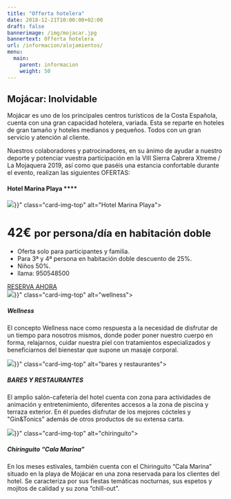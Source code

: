 ```yaml
---
title: "Offerta hotelera"
date: 2018-12-21T10:00:00+02:00
draft: false
bannerimage: /img/mojacar.jpg
bannertext: Offerta hotelera
url: /informacion/alojamientos/
menu:
  main:
    parent: informacion
    weight: 50
---
```


## Mojácar: Inolvidable

Mojácar es uno de los principales centros turísticos de la Costa Española, cuenta con una gran capacidad hotelera, 
variada. Esta se reparte en hoteles de gran tamaño y hoteles medianos y pequeños. Todos con un gran servicio y 
atención al cliente.

Nuestros colaboradores y patrocinadores, en su ánimo de ayudar a nuestro deporte y potenciar vuestra participación 
en la VIII Sierra Cabrera Xtreme / La Mojaquera 2019, así como que paséis una estancia confortable durante el evento, 
realizan las siguientes OFERTAS:

<div class="card mb-4 shadow-sm">
  <div class="card-header">
    <h4 class="my-0 font-weight-normal">Hotel Marina Playa ****</h4>
  </div>
  <img src="{{< imgurl "/img/hotel-marina-playa.jpg" >}}" class="card-img-top" alt="Hotel Marina Playa">
  <div class="card-body">
    <h1 class="card-title pricing-card-title">42€ <small class="text-muted">por persona/día en habitación doble</small></h1>
    <ul class="list-unstyled mt-3 mb-4">
      <li>Oferta solo para participantes y familia.</li>
      <li>Para 3ª y 4ª persona en habitación doble descuento de 25%.</li>
      <li>Niños 50%.</li>
      <li>llama: 950548500</li>
    </ul>
    <a href="http://www.servigroup.com/es/hoteles-en-mojacar/hotel-servigroup-marina-playa/" class="btn btn-lg btn-block btn-primary">RESERVA AHORA</a>
  </div>
</div>

<div class="card-deck mb-3">
  <div class="card shadow-sm">
    <img src="{{< imgurl "/img/hotel-marina-playa-wellness.jpg" >}}" class="card-img-top" alt="wellness">
    <div class="card-body">
      <h5>Wellness</h5>
      <p class="card-text">
        El concepto Wellness nace como respuesta a la necesidad de disfrutar de un tiempo para nosotros mismos, donde 
        poder poner nuestro cuerpo en forma, relajarnos, cuidar nuestra piel con tratamientos especializados y 
        beneficiarnos del bienestar que supone un masaje corporal.
      </p>
    </div>
  </div>
  <div class="card shadow-sm">
    <img src="{{< imgurl "/img/hotel-marina-playa-bares-y-restaurantes.jpg" >}}" class="card-img-top" alt="bares y restaurantes">
    <div class="card-body">
      <h5>BARES Y RESTAURANTES</h5>
      <p class="card-text">
        El amplio salón-cafetería del hotel cuenta con zona para actividades de animación y entretenimiento,
        diferentes accesos a la zona de piscina y terraza exterior. En él puedes disfrutar de los mejores cócteles 
        y "Gin&Tonics" además de otros productos de su extensa carta.
      </p>
    </div>
  </div>
    <div class="card shadow-sm">
      <img src="{{< imgurl "/img/hotel-marina-playa-chiringuito.jpg" >}}" class="card-img-top" alt="chiringuito">
      <div class="card-body">
        <h5>Chiringuito “Cala Marina”</h5>
        <p class="card-text">
          En los meses estivales, también cuenta con el Chiringuito “Cala Marina” situado en la playa de Mojácar en 
          una zona reservada para los clientes del hotel. Se caracteriza por sus fiestas temáticas nocturnas, sus 
          espetos y mojitos de calidad y su zona “chill-out”.
        </p>
      </div>
    </div>
</div>
